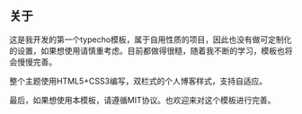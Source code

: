 ## 关于

这是我开发的第一个typecho模板，属于自用性质的项目，因此也没有做可定制化的设置，如果想使用请慎重考虑。目前都做得很糙，随着我不断的学习，模板也将会慢慢完善。

整个主题使用HTML5+CSS3编写，双栏式的个人博客样式，支持自适应。

最后，如果想使用本模板，请遵循MIT协议。也欢迎来对这个模板进行完善。
